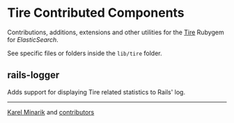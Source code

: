 Tire Contributed Components
================================

Contributions, additions, extensions and other utilities for the [Tire](http://karmi.github.com/tire/)
Rubygem for _ElasticSearch_.

See specific files or folders inside the `lib/tire` folder.

rails-logger
------------

Adds support for displaying Tire related statistics to Rails' log.

-----

[Karel Minarik](http://karmi.cz) and [contributors](http://github.com/karmi/tire-contrib/contributors)
